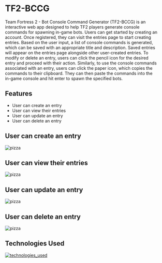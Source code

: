 # TF2-BCCG

Team Fortress 2 - Bot Console Command Generator (TF2-BCCG) is an interactive web app designed to help TF2 players generate console commands for spawning in-game bots. Users can get started by creating an account. Once registered, they can visit the entries page to start creating entries. Based on the user input, a list of console commands is generated, which can be saved with an appropriate title and description. Saved entries will appear on the entries page alongside other user-created entries. To modify or delete an entry, users can click the pencil icon for the desired entry and proceed with their action. Similarly, to use the console commands associated with an entry, users can click the paper icon, which copies the commands to their clipboard. They can then paste the commands into the in-game console and hit enter to spawn the specified bots.

## Features
- User can create an entry
- User can view their entries
- User can update an entry
- User can delete an entry

## User can create an entry
![pizza](https://github.com/user-attachments/assets/0616b1b4-85e9-41c3-af8d-d8424345e5b7)

## User can view their entries
![pizza](https://github.com/user-attachments/assets/b5d2d3d4-34a3-4249-ad7f-2592779f58ce)

## User can update an entry
![pizza](https://github.com/user-attachments/assets/645a7a30-c1df-4949-bb9b-efeb07a54e20)

## User can delete an entry
![pizza](https://github.com/user-attachments/assets/df458ff5-ccde-4aa8-bf2e-f13be2e1efff)

## Technologies Used
[![technologies_used](https://skillicons.dev/icons?i=ts,css,vite,vscode,postgres,express,react,nodejs)](https://skillicons.dev)
